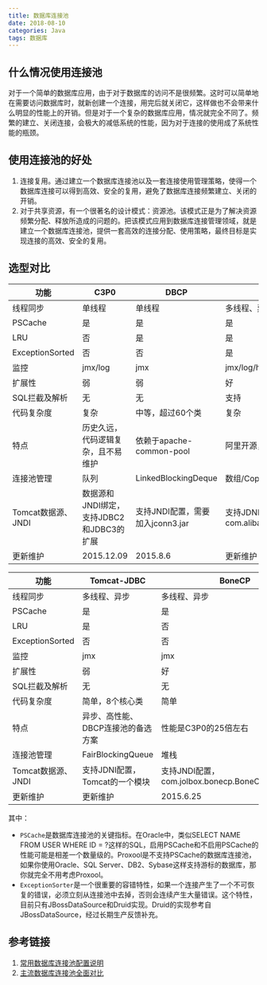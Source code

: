 ```yaml
---
title: 数据库连接池
date: 2018-08-10
categories: Java
tags: 数据库
---
```

## 什么情况使用连接池
对于一个简单的数据库应用，由于对于数据库的访问不是很频繁。这时可以简单地在需要访问数据库时，就新创建一个连接，用完后就关闭它，这样做也不会带来什么明显的性能上的开销。但是对于一个复杂的数据库应用，情况就完全不同了。频繁的建立、关闭连接，会极大的减低系统的性能，因为对于连接的使用成了系统性能的瓶颈。

## 使用连接池的好处
1. 连接复用。通过建立一个数据库连接池以及一套连接使用管理策略，使得一个数据库连接可以得到高效、安全的复用，避免了数据库连接频繁建立、关闭的开销。
2. 对于共享资源，有一个很著名的设计模式：资源池。该模式正是为了解决资源频繁分配、释放所造成的问题的。把该模式应用到数据库连接管理领域，就是建立一个数据库连接池，提供一套高效的连接分配、使用策略，最终目标是实现连接的高效、安全的复用。

<!-- more -->

## 选型对比

功能 | C3P0| DBCP| Druid | 
---|---|---|---
线程同步|单线程|单线程|多线程、异步
PSCache | 是|是|是|
LRU |否|是|是|
ExceptionSorted |否|否|是|
监控|jmx/log|jmx|jmx/log/http|
扩展性|弱|弱|好|
SQL拦截及解析|无|无|支持|
代码复杂度|复杂|中等，超过60个类|复杂|
特点|历史久远，代码逻辑复杂，且不易维护 | 依赖于apache-common-pool|阿里开源，功能全面，为监控而生|
连接池管理|队列|LinkedBlockingDeque|数组/CopyOnWriteArrayList|
Tomcat数据源、JNDI|数据源和JNDI绑定，支持JDBC2和JDBC3的扩展|支持JNDI配置，需要加入jconn3.jar|支持JDNI配置，com.alibaba.druid.pool.DruidDataSourceFactory | 
更新维护|2015.12.09|2015.8.6|更新维护|

功能|Tomcat-JDBC| BoneCP | HikariCP
---|---|---|---
线程同步| 多线程、异步|多线程、异步|多线程、异步
PSCache |是|是|否
LRU |是|否|否
ExceptionSorted |否|否|否
监控|jmx|jmx|jmx/metrics
扩展性|弱|好|好
SQL拦截及解析|无|无|无
代码复杂度|简单，8个核心类|简单|简单
特点|异步、高性能、DBCP连接池的备选方案|性能是C3P0的25倍左右|优化力度大，功能简单，起源于BoneCP
连接池管理|FairBlockingQueue|堆栈|threadlocal/CopyOnWriteArrayList
Tomcat数据源、JNDI|支持JDNI配置，Tomcat的一个模块 | 支持JNDI配置，com.jolbox.bonecp.BoneCPDataSource|支持JDNI配置，HikariJNDIFactory
更新维护|更新维护|2015.6.25|更新维护

其中：

- `PSCache`是数据库连接池的关键指标。在Oracle中，类似SELECT NAME FROM USER WHERE ID = ?这样的SQL，启用PSCache和不启用PSCache的性能可能是相差一个数量级的。Proxool是不支持PSCache的数据库连接池，如果你使用Oracle、SQL Server、DB2、Sybase这样支持游标的数据库，那你就完全不用考虑Proxool。
- `ExceptionSorter`是一个很重要的容错特性，如果一个连接产生了一个不可恢复的错误，必须立刻从连接池中去掉，否则会连续产生大量错误。这个特性，目前只有JBossDataSource和Druid实现。Druid的实现参考自JBossDataSource，经过长期生产反馈补充。

## 参考链接
1. [常用数据库连接池配置说明](http://www.cnblogs.com/JavaSubin/p/5294721.html)
2. [主流数据库连接池全面对比](https://mp.weixin.qq.com/s/K4hNaPEfiw4dZiE7pw1Euw)